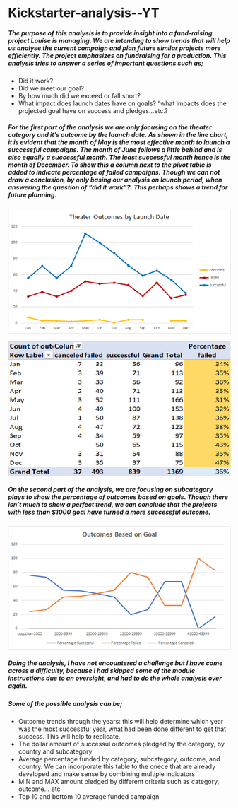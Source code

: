# Kickstarter-analysis--YT

##### The purpose of this analysis is to provide insight into a fund-raising project Louise is managing. We are intending to show trends that will help us analyse the current campaign and plan future similar projects more efficiently. The project emphasizes on fundraising for a production. This analysis tries to answer a series of important questions such as;

- Did it work?
- Did we meet our goal?
- By how much did we exceed or fall short?
- What impact does launch dates have on goals? “what impacts does the projected goal have on success and pledges…etc.?

##### For the first part of the analysis we are only focusing on the theater category and it’s outcome by the launch date. As shown in the line chart, it is evident that the month of May is the most effective month to launch a successful campaigns. The month of June follows a little behind and is also equally a successful month. The least successful month hence is the month of December. To show this a column next to the pivot table is added to indicate percentage of failed campaigns. Though we can not draw a conclusion,  by only basing our analysis on launch period, when answering the question of “did it work”?. This perhaps shows a trend for future planning. 

![alt text](https://github.com/Yoditatr/Kickstarter-analysis--YT/blob/main/Theater_Outcomes_vs_Launch.png?raw=true)

![alt text](https://github.com/Yoditatr/Kickstarter-analysis--YT/blob/main/Pivot.png?raw=true)


##### On the second part of the analysis, we are focusing on subcategory plays to show the percentage of outcomes based on goals. Though there isn’t much to show a perfect trend, we can conclude that the projects with less than $1000 goal have turned a more successful outcome. 

![alt text](https://github.com/Yoditatr/Kickstarter-analysis--YT/blob/main/Outcomes_vs_Goals.png?raw=true)

##### Doing the analysis, I have not encountered a challenge but I have come across a difficulty, because I had skipped some of the module instructions due to an oversight, and had to do the whole analysis over again. 

##### Some of the possible analysis can be; 

-	Outcome trends through the years: this will help determine which year was the most successful year, what had been done different to get that success. This will help to replicate. 
-	The dollar amount of successul outcomes pledged by the category, by country and subcategory 
-	Average percentage funded by category, subcategory, outcome, and country. We can incorporate this table to the onece that are already developed and make sense by combining multiple indicators 
-	MIN and MAX amount pledged by different criteria such as category, outcome... etc 
-	Top 10 and bottom 10 average funded campaign 
